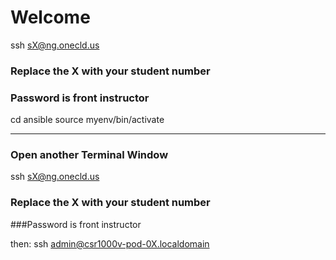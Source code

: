 #  Welcome 

ssh sX@ng.onecld.us

### Replace the X with your student number
### Password is front instructor

cd ansible
source myenv/bin/activate

-----------------------------
### Open another Terminal Window

ssh sX@ng.onecld.us

### Replace the X with your student number

###Password is front instructor

then:
ssh admin@csr1000v-pod-0X.localdomain
 
